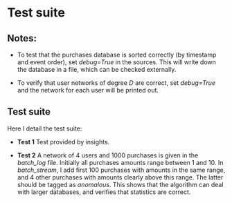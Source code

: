 # Test suite

## Notes:

* To test that the purchases database is sorted correctly (by timestamp and event order), set *debug=True* in the sources. This will write down the database in a file, which can be checked externally.

* To verify that user networks of degree *D* are correct, set *debug=True* and the network for each user will be printed out.

## Test suite

Here I detail the test suite:

*  **Test 1** 
Test provided by insights.

* **Test 2**
A network of 4 users and 1000 purchases is given in the *batch_log* file.
Initially all purchases amounts range between 1 and 10.
In *batch_stream*, I add first 100 purchases with amounts in the same range, and 4 other purchases with amounts clearly above this range. The latter should be tagged as *anomalous*.
This shows that the algorithm can deal with larger databases, and verifies that statistics are correct. 



<!------
#  <li> <b>Test 2.</b> Test for command line arguments.
#  Input/Output file names are passed as command line arguments.
#  This tests that command line arguments work correctly.
#  <li> <b>Test 3.</b> Test for user network.
#  For a network of degree 2 (D=2), the algorithm prints out the user network.
#  Only "befriend" and "unfriend" events appear. 
#  This tests the functions for adding and removing users/friends from the network.
#  </li>
#  <li> <b>Test 4.</b> Test for history-of-purchases database.
#  A small database of purchases is constructed and printed out at the end.
#  This tests that the database is correctly built and sorted, i.e., at end entries should be ordered by timeframe and order of appearance. 
#  </li>
#  <li> <b>Test 5.</b> Test for purchase statistics.
#  A small database is constructed. 
#  At the end, for a given set of purchases, the mean and standard deviation are printed out.
#  This checks that statistics correct, i.e., it tests routines to evaluate purchase statistics.
#  </li>
#  <li> <b>Test 6.</b> Tests for performance in a larger database.
#  A database of few thousands of records is built.
#  This test can serve to check performance of the algorigthm. 
#  Execution time is output for these means.
#  </li>
#</ul>  
#</body>
#</html>
#
--!>
